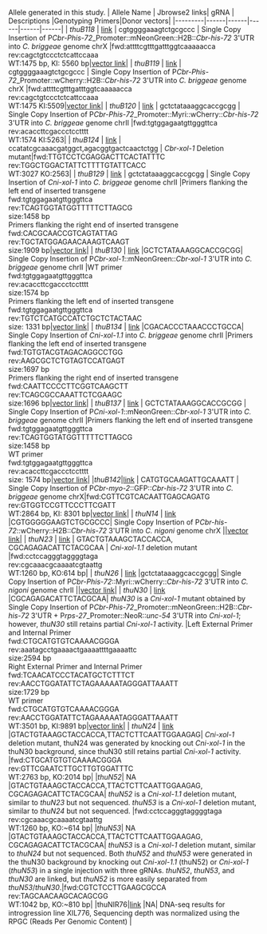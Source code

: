 Allele generated in this study.
| Allele Name  | Jbrowse2 links| gRNA | Descriptions |Genotyping Primers|Donor vectors|
|---------|------|------|------|------|------|
| *thuB118* | [link](https://wormbase.org/tools/genome/jbrowse2/?config=https%3A%2F%2Fraw.githubusercontent.com%2FlybCNU%2Fxol1RI%2Frefs%2Fheads%2Fmain%2Falleles%2Fconfig.json&session=spec-%7B%22views%22%3A%5B%7B%22type%22%3A%22LinearSyntenyView%22%2C%22tracks%22%3A%5B%22c_briggsae_allele_vs_c_briggsae_genome%22%5D%2C%22views%22%3A%5B%7B%22loc%22%3A%22X%3A9246461-9247460%22%2C%22assembly%22%3A%22c_briggsae.PRJNA10731.WS284.genomic%22%2C%22tracks%22%3A%5B%22trackData%22%2C%22cbgRNA%22%5D%7D%2C%7B%22loc%22%3A%22thuB118%3A1..5085%22%2C%22assembly%22%3A%22c_briggsae_allele%22%2C%22tracks%22%3A%5B%22c_briggsae_allele%22%5D%7D%5D%7D%5D%7D) | cgtggggaaagtctgcgccc | Single Copy Insertion  of P*Cbr-Phis-72*_Promoter::mNeonGreen::H2B::*Cbr-his-72* 3'UTR into _C. briggeae_ genome chrX |fwd:attttcgtttgatttggtcaaaaacca<br>rev:cagctgtccctctcattccaaa<br>WT:1475 bp, KI: 5560 bp|[vector link](https://raw.githubusercontent.com/lybCNU/xol1RI/refs/heads/main/alleles/donor-vectors/thuB118_Pcbr-his-72_NeonGreen_H2B_Cbr-his-72%203'UTR%20Cas9%20donor.gbk)|
| *thuB119* | [link](https://wormbase.org/tools/genome/jbrowse2/?config=https%3A%2F%2Fraw.githubusercontent.com%2FlybCNU%2Fxol1RI%2Frefs%2Fheads%2Fmain%2Falleles%2Fconfig.json&session=spec-%7B%22views%22%3A%5B%7B%22type%22%3A%22LinearSyntenyView%22%2C%22tracks%22%3A%5B%22c_briggsae_allele_vs_c_briggsae_genome%22%5D%2C%22views%22%3A%5B%7B%22loc%22%3A%22X%3A9246461-9247460%22%2C%22assembly%22%3A%22c_briggsae.PRJNA10731.WS284.genomic%22%2C%22tracks%22%3A%5B%22trackData%22%2C%22cbgRNA%22%5D%7D%2C%7B%22loc%22%3A%22thuB119%3A1..5034%22%2C%22assembly%22%3A%22c_briggsae_allele%22%2C%22tracks%22%3A%5B%22c_briggsae_allele%22%5D%7D%5D%7D%5D%7D) | cgtggggaaagtctgcgccc | Single Copy Insertion of P*Cbr-Phis-72*_Promoter::wCherry::H2B::*Cbr-his-72* 3'UTR into _C. briggeae_ genome chrX |fwd:attttcgtttgatttggtcaaaaacca<br>rev:cagctgtccctctcattccaaa<br>WT:1475 KI:5509|[vector link](https://raw.githubusercontent.com/lybCNU/xol1RI/refs/heads/main/alleles/donor-vectors/thuB119_PCbr-his-72_wCherry_H2B_Cbr-his-72%203'UTR%20Cas9%20donor.gbk)|
| *thuB120* | [link](https://wormbase.org/tools/genome/jbrowse2/?config=https%3A%2F%2Fraw.githubusercontent.com%2FlybCNU%2Fxol1RI%2Frefs%2Fheads%2Fmain%2Falleles%2Fconfig.json&session=spec-%7B%22views%22%3A%5B%7B%22type%22%3A%22LinearSyntenyView%22%2C%22tracks%22%3A%5B%22c_briggsae_allele_vs_c_briggsae_genome%22%5D%2C%22views%22%3A%5B%7B%22loc%22%3A%22II%3A6715843-6716842%22%2C%22assembly%22%3A%22c_briggsae.PRJNA10731.WS284.genomic%22%2C%22tracks%22%3A%5B%22trackData%22%2C%22cbgRNA%22%5D%7D%2C%7B%22loc%22%3A%22thuB120%3A1..4689%22%2C%22assembly%22%3A%22c_briggsae_allele%22%2C%22tracks%22%3A%5B%22c_briggsae_allele%22%5D%7D%5D%7D%5D%7D) | gctctataaaggcaccgcgg | Single Copy Insertion of P*Cbr-Phis-72*_Promoter::Myri::wCherry::*Cbr-his-72* 3'UTR into _C. briggeae_ genome chrII |fwd:tgtggagaatgttgggttca<br>rev:acaccttcgaccctcctttt<br>WT:1574 KI:5263|
| *thuB124* | [link](https://wormbase.org/tools/genome/jbrowse2/?config=https%3A%2F%2Fraw.githubusercontent.com%2FlybCNU%2Fxol1RI%2Frefs%2Fheads%2Fmain%2Falleles%2Fconfig.json&session=spec-%7B%22views%22%3A%5B%7B%22type%22%3A%22LinearSyntenyView%22%2C%22tracks%22%3A%5B%22c_briggsae_allele_vs_c_briggsae_genome%22%5D%2C%22views%22%3A%5B%7B%22loc%22%3A%22X%3A13797590-13799053%22%2C%22assembly%22%3A%22c_briggsae.PRJNA10731.WS284.genomic%22%2C%22tracks%22%3A%5B%22trackData%22%2C%22cbgRNA%22%2C%22c_briggsae_allele%22%5D%7D%2C%7B%22loc%22%3A%22thuB124%3A1..832%22%2C%22assembly%22%3A%22c_briggsae_allele%22%2C%22tracks%22%3A%5B%22c_briggsae_allele%22%5D%7D%5D%7D%5D%7D) | ccatatcgcaaacgatggct,agacggtgactcaactctgg | _Cbr-xol-1_ Deletion mutant|fwd:TTGTCCTCGAGGACTTCACTATTTC<br>rev:TGGCTGGACTATTCTTTTGTATTCACC<br>WT:3027 KO:2563|
| *thuB129* | [link](https://wormbase.org/tools/genome/jbrowse2/?config=https%3A%2F%2Fraw.githubusercontent.com%2FlybCNU%2Fxol1RI%2Frefs%2Fheads%2Fmain%2Falleles%2Fconfig.json&session=spec-%7B%22views%22%3A%5B%7B%22type%22%3A%22LinearSyntenyView%22%2C%22tracks%22%3A%5B%22c_briggsae_allele_vs_c_briggsae_genome%22%5D%2C%22views%22%3A%5B%7B%22loc%22%3A%22II%3A6715843-6716842%22%2C%22assembly%22%3A%22c_briggsae.PRJNA10731.WS284.genomic%22%2C%22tracks%22%3A%5B%22trackData%22%2C%22cbgRNA%22%5D%7D%2C%7B%22loc%22%3A%22thuB129%3A1..13094%22%2C%22assembly%22%3A%22c_briggsae_allele%22%2C%22tracks%22%3A%5B%22c_briggsae_allele%22%5D%7D%5D%7D%5D%7D) | gctctataaaggcaccgcgg | Single Copy Insertion of _Cni-xol-1_ into _C. briggeae_ genome chrII |Primers flanking the left end of inserted transgene<br>fwd:tgtggagaatgttgggttca<br>rev:TCAGTGGTATGGTTTTTCTTAGCG<br>size:1458 bp<br>Primers flanking the right end of inserted transgene<br>fwd:CACGCAACCGTCAGTATTAG<br>rev:TGCTATGGAGAACAAAGTCAAGT<br>size:1909 bp|[vector link](https://raw.githubusercontent.com/lybCNU/xol1RI/refs/heads/main/alleles/donor-vectors/thuB129_CbrII_PCni-xol-1(10kb)_CDS_UTR%20_cas-9%20donor.gbk)|
| *thuB130* | [link](https://wormbase.org/tools/genome/jbrowse2/?config=https%3A%2F%2Fraw.githubusercontent.com%2FlybCNU%2Fxol1RI%2Frefs%2Fheads%2Fmain%2Falleles%2Fconfig.json&session=spec-%7B%22views%22%3A%5B%7B%22type%22%3A%22LinearSyntenyView%22%2C%22tracks%22%3A%5B%22c_briggsae_allele_vs_c_briggsae_genome%22%5D%2C%22views%22%3A%5B%7B%22loc%22%3A%22II%3A6715843-6716842%22%2C%22assembly%22%3A%22c_briggsae.PRJNA10731.WS284.genomic%22%2C%22tracks%22%3A%5B%22trackData%22%2C%22cbgRNA%22%5D%7D%2C%7B%22loc%22%3A%22thuB130%3A1..11394%22%2C%22assembly%22%3A%22c_briggsae_allele%22%2C%22tracks%22%3A%5B%22c_briggsae_allele%22%5D%7D%5D%7D%5D%7D) |GCTCTATAAAGGCACCGCGG| Single Copy Insertion of P*Cbr-xol-1*::mNeonGreen::*Cbr-xol-1* 3'UTR into _C. briggeae_ genome chrII |WT primer<br>fwd:tgtggagaatgttgggttca<br>rev:acaccttcgaccctcctttt<br>size:1574 bp<br>Primers flanking the left end of inserted transgene<br>fwd:tgtggagaatgttgggttca<br>rev:TGTCTCATGCCATCTGCTCTACTAAC<br>size: 1331 bp|[vector link](https://raw.githubusercontent.com/lybCNU/xol1RI/refs/heads/main/alleles/donor-vectors/thuB130_cbr-chrII_Pcbr-xol-1(9kb)_neonGreen_%20UTR%20_cas-9%20donor.gbk)|
| *thuB134* | [link](https://wormbase.org/tools/genome/jbrowse2/?config=https%3A%2F%2Fraw.githubusercontent.com%2FlybCNU%2Fxol1RI%2Frefs%2Fheads%2Fmain%2Falleles%2Fconfig.json&session=spec-%7B%22views%22%3A%5B%7B%22type%22%3A%22LinearSyntenyView%22%2C%22tracks%22%3A%5B%22c_briggsae_allele_vs_c_briggsae_genome%22%5D%2C%22views%22%3A%5B%7B%22loc%22%3A%22II%3A14009217-14010216%22%2C%22assembly%22%3A%22c_briggsae.PRJNA10731.WS284.genomic%22%2C%22tracks%22%3A%5B%22trackData%22%2C%22cbgRNA%22%5D%7D%2C%7B%22loc%22%3A%22thuB134%3A1..13721%22%2C%22assembly%22%3A%22c_briggsae_allele%22%2C%22tracks%22%3A%5B%22c_briggsae_allele%22%5D%7D%5D%7D%5D%7D) |CGACACCCTAAACCCTGCCA| Single Copy Insertion of _Cni-xol-1.1_ into _C. briggeae_ genome chrII |Primers flanking the left end of inserted transgene<br>fwd:TGTGTACGTAGACAGGCCTGG<br>rev:AAGCGCTCTGTAGTCCATGAGT<br>size:1697 bp<br>Primers flanking the right end of inserted transgene<br>fwd:CAATTCCCCTTCGGTCAAGCTT<br>rev:TCAGCGCCAAATTCTCGAAGC<br>size:1696 bp|[vector link](https://raw.githubusercontent.com/lybCNU/xol1RI/refs/heads/main/alleles/donor-vectors/thuB134_cbr-chrII_Pcni-xol-1.1_cni-xol-1.1_cni-xol-1.1%203'UTR_cas-9%20donor.gbk)|
| *thuB137* | [link](https://wormbase.org/tools/genome/jbrowse2/?config=https%3A%2F%2Fraw.githubusercontent.com%2FlybCNU%2Fxol1RI%2Frefs%2Fheads%2Fmain%2Falleles%2Fconfig.json&session=spec-%7B%22views%22%3A%5B%7B%22type%22%3A%22LinearSyntenyView%22%2C%22tracks%22%3A%5B%22c_briggsae_allele_vs_c_briggsae_genome%22%5D%2C%22views%22%3A%5B%7B%22loc%22%3A%22II%3A6715843-6716842%22%2C%22assembly%22%3A%22c_briggsae.PRJNA10731.WS284.genomic%22%2C%22tracks%22%3A%5B%22trackData%22%2C%22cbgRNA%22%5D%7D%2C%7B%22loc%22%3A%22thuB137%3A1..12133%22%2C%22assembly%22%3A%22c_briggsae_allele%22%2C%22tracks%22%3A%5B%22c_briggsae_allele%22%5D%7D%5D%7D%5D%7D) | GCTCTATAAAGGCACCGCGG | Single Copy Insertion of P*Cni-xol-1*::mNeonGreen::*Cbr-xol-1* 3'UTR into _C. briggeae_ genome chrII |Primers flanking the left end of inserted transgene<br>fwd:tgtggagaatgttgggttca<br>rev:TCAGTGGTATGGTTTTTCTTAGCG<br>size:1458 bp<br>WT primer<br>fwd:tgtggagaatgttgggttca<br>rev:acaccttcgaccctcctttt<br>size: 1574 bp|[vector link](https://raw.githubusercontent.com/lybCNU/xol1RI/refs/heads/main/alleles/donor-vectors/thuB137_cbr-chrII_Pcni-xol-1.2(10kb)_neonGreen_cbr-xol-13'%20UTR%20_cas-9%20donor.gbk)|
|*thuB142*|[link](https://wormbase.org/tools/genome/jbrowse2/?config=https%3A%2F%2Fraw.githubusercontent.com%2FlybCNU%2Fxol1RI%2Frefs%2Fheads%2Fmain%2Falleles%2Fconfig.json&session=spec-%7B%22views%22%3A%5B%7B%22type%22%3A%22LinearSyntenyView%22%2C%22tracks%22%3A%5B%22c_briggsae_allele_vs_c_briggsae_genome%22%5D%2C%22views%22%3A%5B%7B%22loc%22%3A%22X%3A16464968-16468731%22%2C%22assembly%22%3A%22c_briggsae.PRJNA10731.WS284.genomic%22%2C%22tracks%22%3A%5B%22trackData%22%2C%22cbgRNA%22%5D%7D%2C%7B%22loc%22%3A%22thuB142%3A1..6437%22%2C%22assembly%22%3A%22c_briggsae_allele%22%2C%22tracks%22%3A%5B%22c_briggsae_allele%22%5D%7D%5D%7D%5D%7D) | CATGTGCAAGATTGCAAATT | Single Copy Insertion of P*Cbr-myo-2*::GFP::*Cbr-his-72* 3'UTR into _C. briggeae_ genome chrX|fwd:CGTTCGTCACAATTGAGCAGATG<br>rev:GTGGTCCGTTCCCTTCGATT<br>WT:2864 bp, KI: 8301 bp|[vector link](https://raw.githubusercontent.com/lybCNU/xol1RI/refs/heads/main/alleles/donor-vectors/thuB142_PCbr-myo-2_GFP_G418.gbk)|
| *thuN14* | [link](https://wormbase.org/tools/genome/jbrowse2/?config=https%3A%2F%2Fraw.githubusercontent.com%2FlybCNU%2Fxol1RI%2Frefs%2Fheads%2Fmain%2Falleles%2Fconfig.json&session=spec-%7B%22views%22%3A%5B%7B%22type%22%3A%22LinearSyntenyView%22%2C%22tracks%22%3A%5B%22c_nigoni_allele_vs_c_nigoni_genome%22%5D%2C%22views%22%3A%5B%7B%22loc%22%3A%22X%3A14192671-14193670%22%2C%22assembly%22%3A%22GCA_027920645.1_ASM2792064v1_genomic%22%2C%22tracks%22%3A%5B%22GCA_027920645.1_ASM2792064v1_annotation.gff%22%2C%22cngRNA%22%5D%7D%2C%7B%22loc%22%3A%22thuN14%3A1..5034%22%2C%22assembly%22%3A%22c_nigoni_allele%22%2C%22tracks%22%3A%5B%22c_nigoni_allele%22%5D%7D%5D%7D%5D%7D) |CGTGGGGGAAGTCTGCGCCC| Single Copy Insertion of P*Cbr-his-72*::wCherry::H2B::*Cbr-his-72* 3'UTR into *C. nigoni* genome chrX ||[vector link](https://raw.githubusercontent.com/lybCNU/xol1RI/refs/heads/main/alleles/donor-vectors/thuN14_PCbr-Phis-72_wCherry_H2B_Cbr-his-72%203'UTR%20Cas9%20donor.gbk)|
| *thuN23* | [link](https://wormbase.org/tools/genome/jbrowse2/?config=https%3A%2F%2Fraw.githubusercontent.com%2FlybCNU%2Fxol1RI%2Frefs%2Fheads%2Fmain%2Falleles%2Fconfig.json&session=spec-%7B%22views%22%3A%5B%7B%22type%22%3A%22LinearSyntenyView%22%2C%22tracks%22%3A%5B%22c_nigoni_allele_vs_c_nigoni_genome%22%5D%2C%22views%22%3A%5B%7B%22loc%22%3A%22X%3A18451812..18453641%22%2C%22assembly%22%3A%22GCA_027920645.1_ASM2792064v1_genomic%22%2C%22tracks%22%3A%5B%22GCA_027920645.1_ASM2792064v1_annotation.gff%22%2C%22cngRNA%22%2C%22c_nigoni_allele%22%5D%7D%2C%7B%22loc%22%3A%22thuN23%3A1..1000%5Brev%5D%22%2C%22assembly%22%3A%22c_nigoni_allele%22%2C%22tracks%22%3A%5B%22c_nigoni_allele%22%5D%7D%5D%7D%5D%7D) | GTACTGTAAAGCTACCACCA, CGCAGAGACATTCTACGCAA | *Cni-xol-1.1* deletion mutant |fwd:cctccagggtaggggtaga<br>rev:cgcaaacgcaaaatcgtaattg<br>WT:1260 bp, KO:614 bp|
| *thuN26* | [link](https://wormbase.org/tools/genome/jbrowse2/?config=https%3A%2F%2Fraw.githubusercontent.com%2FlybCNU%2Fxol1RI%2Frefs%2Fheads%2Fmain%2Falleles%2Fconfig.json&session=spec-%7B%22views%22%3A%5B%7B%22type%22%3A%22LinearSyntenyView%22%2C%22tracks%22%3A%5B%22c_nigoni_allele_vs_c_nigoni_genome%22%5D%2C%22views%22%3A%5B%7B%22loc%22%3A%22II%3A7526454-7527596%22%2C%22assembly%22%3A%22GCA_027920645.1_ASM2792064v1_genomic%22%2C%22tracks%22%3A%5B%22GCA_027920645.1_ASM2792064v1_annotation.gff%22%2C%22cngRNA%22%5D%7D%2C%7B%22loc%22%3A%22thuN26%3A1-4689%22%2C%22assembly%22%3A%22c_nigoni_allele%22%2C%22tracks%22%3A%5B%22c_nigoni_allele%22%5D%7D%5D%7D%5D%7D) |gctctataaaggcaccgcgg| Single Copy Insertion of P*Cbr-Phis-72*::Myri::wCherry::*Cbr-his-72* 3'UTR into *C. nigoni* genome chrII  ||[vector link](https://raw.githubusercontent.com/lybCNU/xol1RI/refs/heads/main/alleles/donor-vectors/thuN26%20PCbr-his-72_myri_cherry_Cbr-his-72%203UTR.gbk)|
| *thuN30* | [link](https://wormbase.org/tools/genome/jbrowse2/?config=https%3A%2F%2Fraw.githubusercontent.com%2FlybCNU%2Fxol1RI%2Frefs%2Fheads%2Fmain%2Falleles%2Fconfig.json&session=spec-%7B%22views%22%3A%5B%7B%22type%22%3A%22LinearSyntenyView%22%2C%22tracks%22%3A%5B%22c_nigoni_allele_vs_c_nigoni_genome%22%5D%2C%22views%22%3A%5B%7B%22loc%22%3A%22X%3A18791067-18793541%22%2C%22assembly%22%3A%22GCA_027920645.1_ASM2792064v1_genomic%22%2C%22tracks%22%3A%5B%22GCA_027920645.1_ASM2792064v1_annotation.gff%22%2C%22cngRNA%22%5D%7D%2C%7B%22loc%22%3A%22thuN30%3A1-7390%22%2C%22assembly%22%3A%22c_nigoni_allele%22%2C%22tracks%22%3A%5B%22c_nigoni_allele%22%5D%7D%5D%7D%5D%7D) |CGCAGAGACATTCTACGCAA| *thuN30* is a *Cni-xol-1* mutant obtained by Single Copy Insertion of P*Cbr-Phis-72*_Promoter::mNeonGreen::H2B::*Cbr-his-72* 3'UTR + P*rps-27*_Promoter::NeoR::*unc-54* 3'UTR into *Cni-xol-1*; however, *thuN30* still retains partial *Cni-xol-1* activity. |Left External Primer and Internal Primer<br>fwd:CTGCATGTGTCAAAACGGGA<br>rev:aaatagcctgaaaactgaaaattttgaaaattc<br>size:2594 bp<br>Right External Primer and Internal Primer<br>fwd:TCAACATCCCTACATGCTCTTTCT<br>rev:AACCTGGATATTCTAGAAAAATAGGGATTAAATT<br>size:1729 bp<br>WT primer<br>fwd:CTGCATGTGTCAAAACGGGA<br>rev:AACCTGGATATTCTAGAAAAATAGGGATTAAATT<br>WT:3501 bp, KI:9891 bp|[vector link](https://raw.githubusercontent.com/lybCNU/xol1RI/refs/heads/main/alleles/donor-vectors/thuN30_cni-chrX-cni-xol-1.2_Pcbr-his-72_neonGreen_H2B_CB-his-72%203'UTR_cni-xol-1.2%20Cas9%20donor.gbk)|
| *thuN24* | [link](https://wormbase.org/tools/genome/jbrowse2/?config=https%3A%2F%2Fraw.githubusercontent.com%2FlybCNU%2Fxol1RI%2Frefs%2Fheads%2Fmain%2Falleles%2Fconfig.json&session=spec-%7B%22views%22%3A%5B%7B%22type%22%3A%22LinearSyntenyView%22%2C%22tracks%22%3A%5B%22c_nigoni_allele_vs_c_nigoni_genome%22%5D%2C%22views%22%3A%5B%7B%22loc%22%3A%22X%3A18791067-18793541%22%2C%22assembly%22%3A%22GCA_027920645.1_ASM2792064v1_genomic%22%2C%22tracks%22%3A%5B%22GCA_027920645.1_ASM2792064v1_annotation.gff%22%2C%22cngRNA%22%2C%22c_nigoni_allele%22%5D%7D%2C%7B%22loc%22%3A%22thuN24%3A1-8121%22%2C%22assembly%22%3A%22c_nigoni_allele%22%2C%22tracks%22%3A%5B%22c_nigoni_allele%22%5D%7D%5D%7D%5D%7D) |GTACTGTAAAGCTACCACCA,TTACTCTTCAATTGGAAGAG| *Cni-xol-1* deletion mutant, thuN24 was generated by knocking out *Cni-xol-1* in the thuN30 background, since thuN30 still retains partial *Cni-xol-1* activity.  |fwd:CTGCATGTGTCAAAACGGGA<br>rev:GTTCGAATCTTGCTTGTGGATTTC<br>WT:2763 bp, KO:2014 bp|
|*thuN52*| NA |GTACTGTAAAGCTACCACCA,TTACTCTTCAATTGGAAGAG, CGCAGAGACATTCTACGCAA| *thuN52* is a *Cni-xol-1.1* deletion mutant, similar to *thuN23* but not sequenced. *thuN53* is a *Cni-xol-1* deletion mutant, similar to *thuN24* but not sequenced. |fwd:cctccagggtaggggtaga<br>rev:cgcaaacgcaaaatcgtaattg<br>WT:1260 bp, KO:~614 bp|
|*thuN53*| NA |GTACTGTAAAGCTACCACCA,TTACTCTTCAATTGGAAGAG, CGCAGAGACATTCTACGCAA|  *thuN53* is a *Cni-xol-1* deletion mutant, similar to *thuN24* but not sequenced. Both *thuN52* and *thuN53* were generated in the thuN30 background by knocking out *Cni-xol-1.1* (thuN52) or *Cni-xol-1* (*thuN53*) in a single injection with three gRNAs. *thuN52*, *thuN53*, and *thuN30* are linked, but *thuN52* is more easily separated from *thuN53*/*thuN30*.|fwd:CGTCTCCTTGAAGCGCCA<br>rev:TAGCAACAAGCACAGCGG<br>WT:1042 bp, KO:~810 bp|
|thuNIR76|[link](https://wormbase.org/tools/genome/jbrowse2/?config=https%3A%2F%2Fraw.githubusercontent.com%2FlybCNU%2Fxol1RI%2Frefs%2Fheads%2Fmain%2Falleles%2Fconfig.json&loc=cniI%3A1..17%2C659%2C879%20cniII%3A1..20%2C054%2C978%20cniIII%3A1..16%2C929%2C140%20cniIV%3A1..20%2C457%2C831%20cniV%3A1..24%2C353%2C328%20cniX%3A1..29%2C053%2C730%20cbrI%3A1..15%2C455%2C979%20cbrII%3A1..16%2C627%2C154%20cbrIII%3A1..14%2C578%2C851%20cbrIV%3A1..17%2C485%2C439%20cbrV%3A1..19%2C495%2C157%20cbrX%3A1..21%2C540%2C570&assembly=cn.ASM2792064v1_cb4.PRJNA10731&tracks=url_track_1&sessionTracks=%5B%7B%22assemblyNames%22%3A%5B%22cn.ASM2792064v1_cb4.PRJNA10731%22%5D%2C%22name%22%3A%22XIL776%22%2C%22type%22%3A%22QuantitativeTrack%22%2C%22trackId%22%3A%22url_track_1%22%2C%22adapter%22%3A%7B%22type%22%3A%22BigWigAdapter%22%2C%22bigWigLocation%22%3A%7B%22uri%22%3A%22https%3A%2F%2Fraw.githubusercontent.com%2FlybCNU%2Fxol1RI%2Frefs%2Fheads%2Fmain%2Falleles%2FXIL776.bw%22%2C%22locationType%22%3A%22UriLocation%22%7D%7D%2C%22displays%22%3A%5B%7B%22renderers%22%3A%7B%22XYPlotRenderer%22%3A%7B%22summaryScoreMode%22%3A%22avg%22%7D%7D%2C%22type%22%3A%22LinearWiggleDisplay%22%2C%22maxScore%22%3A2%2C%22displayId%22%3A%22XIL776-LinearWiggleDisplay%22%7D%5D%2C%22category%22%3A%5B%22germlineRNAseq%22%5D%7D%5D) |NA|  DNA-seq results for introgression line XIL776, Sequencing depth was normalized using the RPGC (Reads Per Genomic Content) |
